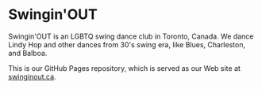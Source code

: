 Swingin'OUT
===========

Swingin'OUT is an LGBTQ swing dance club in Toronto, Canada. We dance Lindy Hop
and other dances from 30's swing era, like Blues, Charleston, and Balboa.

This is our GitHub Pages repository, which is served as our Web site at
[swinginout.ca](http://swinginout.ca/).
